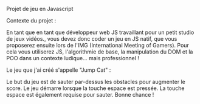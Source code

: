 Projet de jeu en Javascript

Contexte du projet :

En tant que en tant que développeur web JS travaillant pour un petit studio de jeux vidéos., vous devez donc coder un jeu en JS natif, que vous proposerez ensuite lors de l'IMG (International Meeting of Gamers). Pour cela vous utiliserez JS, l'algorithmie de base, la manipulation du DOM et la POO dans un contexte ludique... mais professionnel !

Le jeu que j'ai créé s'appelle "Jump Cat" : 

Le but du jeu est de sauter par-dessus les obstacles pour augmenter le score.
Le jeu démarre lorsque la touche espace est pressée.
La touche espace est également requise pour sauter.
Bonne chance !
